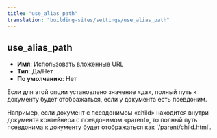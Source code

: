 ```yaml
---
title: "use_alias_path"
translation: "building-sites/settings/use_alias_path"
---
```


## use_alias_path

-   **Имя**: Использовать вложенные URL
-   **Тип**: Да/Нет
-   **По умолчанию**: Нет

Если для этой опции установлено значение «да», полный путь к документу будет отображаться, если у документа есть псевдоним.

Например, если документ с псевдонимом «child» находится внутри документа контейнера с псевдонимом «parent», то полный путь псевдонима к документу будет отображаться как '/parent/child.html'.
